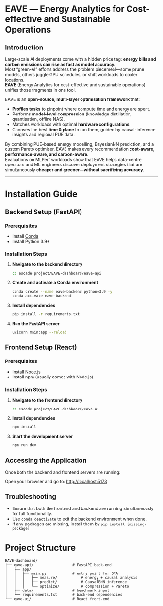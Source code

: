 # EAVE ― Energy Analytics for Cost-effective and Sustainable Operations

## Introduction

Large-scale AI deployments come with a hidden price tag: **energy bills and carbon emissions can rise as fast as model accuracy**.  
Most “green-AI” efforts address the problem piecemeal—some prune models, others juggle GPU schedules, or shift workloads to cooler locations.  
**EAVE** (Energy Analytics for cost-effective and sustainable operations) unifies those fragments in one tool.

EAVE is an **open-source, multi-layer optimisation framework** that:

* **Profiles tasks** to pinpoint where compute time and energy are spent.  
* Performs **model-level compression** (knowledge distillation, quantisation, offline NAS).  
* Matches workloads with optimal **hardware configurations**.  
* Chooses the best **time & place** to run them, guided by causal-inference insights and regional PUE data.

By combining PUE-based energy modelling, BayesianNN prediction, and a custom Pareto optimiser, EAVE makes every recommendation **cost-aware, performance-aware, and carbon-aware**.  
Evaluations on MLPerf workloads show that EAVE helps data-centre operators and ML engineers discover deployment strategies that are simultaneously **cheaper and greener—without sacrificing accuracy**.

---

# Installation Guide

## Backend Setup (FastAPI)

### Prerequisites

* Install [Conda](https://docs.conda.io/projects/conda/en/latest/user-guide/install/)
* Install Python 3.9+

### Installation Steps

1.  **Navigate to the backend directory**
    ```bash
    cd escade-project/EAVE-dashboard/eave-api
    ```

2.  **Create and activate a Conda environment**
    ```bash
    conda create --name eave-backend python=3.9 -y
    conda activate eave-backend
    ```

3.  **Install dependencies**
    ```bash
    pip install -r requirements.txt
    ```

4.  **Run the FastAPI server**
    ```bash
    uvicorn main:app --reload
    ```

## Frontend Setup (React)

### Prerequisites

* Install [Node.js](https://nodejs.org/)
* Install npm (usually comes with Node.js)

### Installation Steps

1.  **Navigate to the frontend directory**
    ```bash
    cd escade-project/EAVE-dashboard/eave-ui
    ```

2.  **Install dependencies**
    ```bash
    npm install
    ```

3.  **Start the development server**
    ```bash
    npm run dev
    ```

## Accessing the Application

Once both the backend and frontend servers are running:

Open your browser and go to: [http://localhost:5173](http://localhost:5173)

## Troubleshooting

* Ensure that both the frontend and backend are running simultaneously for full functionality.
* Use `conda deactivate` to exit the backend environment when done.
* If any packages are missing, install them by `pip install [missing-package]`


# Project Structure
```
EAVE-dashboard/
├── eave-api/                  # FastAPI back-end
│   ├── app/
│   │   ├── main.py            # entry point for SPA
│   │   │   ├── measure/           # energy + causal analysis
│   │   │   ├── predict/           # CausalBNN inference
│   │   │   └── optimize/          # compression + Pareto
│   ├── data/                  # benchmark input
│   └── requirements.txt       # back-end dependencies
└── eave-ui/                   # React front-end
```
